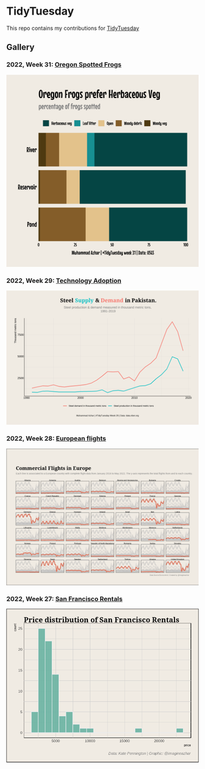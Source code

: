 <!-- <div align="center">
  <br>
  <a href="https://www.buymeacoffee.com/z3tt" target="_blank"><img src="https://www.buymeacoffee.com/assets/img/guidelines/download-assets-sm-1.svg" alt="Buy Me A Coffee" style="height: 50px !important;width: 174px !important;box-shadow: 0px 3px 2px 0px rgba(190, 190, 190, 0.5) !important;-webkit-box-shadow: 0px 3px 2px 0px rgba(190, 190, 190, 0.5) !important;" ></a>
  <br><br>
</div> -->

# TidyTuesday

This repo contains my contributions for [TidyTuesday](https://github.com/rfordatascience/tidytuesday.)

## Gallery

### 2022, Week 31: [Oregon Spotted Frogs](https://github.com/imagineazhar/TidyTuesday/tree/main/2022/Week31)

![Oregon Spotted Frogs](https://github.com/imagineazhar/TidyTuesday/blob/main/2022/Week31/week31.png?raw=true)

### 2022, Week 29: [Technology Adoption](https://github.com/imagineazhar/TidyTuesday/tree/main/2022/Week29)

![Technology Adoption](https://github.com/imagineazhar/TidyTuesday/blob/main/2022/Week29/week29.png?raw=true)

### 2022, Week 28: [European flights](https://github.com/imagineazhar/TidyTuesday/tree/main/2022/Week28)

![European flights](https://github.com/imagineazhar/TidyTuesday/blob/main/2022/Week28/week28.png)

### 2022, Week 27: [San Francisco Rentals](https://github.com/imagineazhar/TidyTuesday/tree/main/2022/Week27)

![San Francisco Rentals](https://github.com/imagineazhar/TidyTuesday/blob/main/2022/Week27/week27.png)
